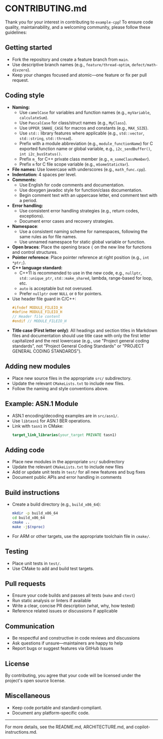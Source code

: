 # CONTRIBUTING.md

Thank you for your interest in contributing to `example-cpp`! To ensure code quality, maintainability, and a welcoming community, please follow these guidelines:

## Getting started
- Fork the repository and create a feature branch from `main`.
- Use descriptive branch names (e.g., `feature/thread-optim`, `defect/math-divzero`).
- Keep your changes focused and atomic—one feature or fix per pull request.

## Coding style
- **Naming:**
  - Use `camelCase` for variables and function names (e.g., `myVariable`, `calculateSum`).
  - Use `PascalCase` for class/struct names (e.g., `MyClass`).
  - Use `UPPER_SNAKE_CASE` for macros and constants (e.g., `MAX_SIZE`).
  - Use `std::` library features where applicable (e.g., `std::vector`, `std::string`, `std::thread`).
  - Prefix with a module abbreviation (e.g., `module_functionName`) for C exported function name or global variable, e.g., `i2c_sendBuffer()`, `int i2c_busStatus()`.
  - Prefix `m_` for C++ private class member (e.g., `m_someClassMember`).
  - Prefix `m` for C file scope variable (e.g., `mSomeStaticVar`).
- **File names:** Use lowercase with underscores (e.g., `math_func.cpp`).
- **Indentation:** 4 spaces per level.
- **Comments:**
  - Use English for code comments and documentation.
  - Use doxygen javadoc style for function/class documentation.
  - Begin comment text with an uppercase letter, end comment text with a period.
- **Error handling:**
  - Use consistent error handling strategies (e.g., return codes, exceptions).
  - Document error cases and recovery strategies.
- **Namespace**:
  - Use a consistent naming scheme for namespaces, following the same rules as for file names.
  - Use unnamed namespace for static global variable or function.
- **Open braces**: Place the opening brace `{` on the new line for functions and control structures.
- **Pointer reference**: Place pointer reference at right position (e.g., `int *ptr;`).
- **C++ language standard:**
  - C++11 is recommended to use in the new code, e.g., `nullptr`, `std::unique_ptr`, `std::make_shared`, lambda, range-based for loop, etc.
  - `auto` is acceptable but not overused.
  - Prefer `nullptr` over `NULL` or `0` for pointers.
- Use header file guard in C/C++:
  ```cpp
  #ifndef MODULE_FILEIO_H
  #define MODULE_FILEIO_H
  // Header file content
  #endif // MODULE_FILEIO_H
  ```
- **Title case (First letter only)**: All headings and section titles in Markdown files and documentation should use title case with only the first letter capitalized and the rest lowercase (e.g., use "Project general coding standards", not "Project General Coding Standards" or "PROJECT GENERAL CODING STANDARDS").

## Adding new modules
- Place new source files in the appropriate `src/` subdirectory.
- Update the relevant `CMakeLists.txt` to include new files.
- Follow the naming and style conventions above.

## Example: ASN.1 Module
- ASN.1 encoding/decoding examples are in `src/asn1/`.
- Use `libtasn1` for ASN.1 BER operations.
- Link with `tasn1` in CMake:
  ```cmake
  target_link_libraries(your_target PRIVATE tasn1)
  ```

## Adding code
- Place new modules in the appropriate `src/` subdirectory
- Update the relevant `CMakeLists.txt` to include new files
- Add or update unit tests in `test/` for all new features and bug fixes
- Document public APIs and error handling in comments

## Build instructions
- Create a build directory (e.g., `build_x86_64`):
  ```bash
  mkdir -p build_x86_64
  cd build_x86_64
  cmake ..
  make -j$(nproc)
  ```
- For ARM or other targets, use the appropriate toolchain file in `cmake/`.

## Testing
- Place unit tests in `test/`.
- Use CMake to add and build test targets.

## Pull requests
- Ensure your code builds and passes all tests (`make` and `ctest`)
- Run static analysis or linters if available
- Write a clear, concise PR description (what, why, how tested)
- Reference related issues or discussions if applicable

## Communication
- Be respectful and constructive in code reviews and discussions
- Ask questions if unsure—maintainers are happy to help
- Report bugs or suggest features via GitHub Issues

## License
By contributing, you agree that your code will be licensed under the project's open source license.

## Miscellaneous
- Keep code portable and standard-compliant.
- Document any platform-specific code.

---
For more details, see the README.md, ARCHITECTURE.md, and copilot-instructions.md.
